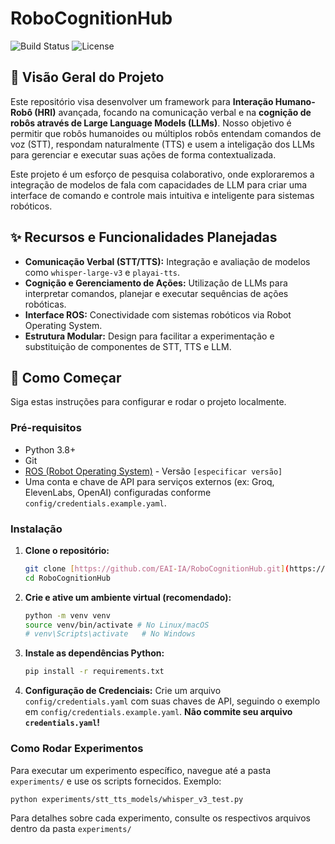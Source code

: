 # RoboCognitionHub

![Build Status](https://img.shields.io/badge/status-WIP-orange.svg) 
![License](https://img.shields.io/badge/license-MIT-blue.svg)

## 🚀 Visão Geral do Projeto

Este repositório visa desenvolver um framework para **Interação Humano-Robô (HRI)** avançada, focando na comunicação verbal e na **cognição de robôs através de Large Language Models (LLMs)**. Nosso objetivo é permitir que robôs humanoides ou múltiplos robôs entendam comandos de voz (STT), respondam naturalmente (TTS) e usem a inteligação dos LLMs para gerenciar e executar suas ações de forma contextualizada.

Este projeto é um esforço de pesquisa colaborativo, onde exploraremos a integração de modelos de fala com capacidades de LLM para criar uma interface de comando e controle mais intuitiva e inteligente para sistemas robóticos.

## ✨ Recursos e Funcionalidades Planejadas

- **Comunicação Verbal (STT/TTS):** Integração e avaliação de modelos como `whisper-large-v3` e `playai-tts`.
- **Cognição e Gerenciamento de Ações:** Utilização de LLMs para interpretar comandos, planejar e executar sequências de ações robóticas.
- **Interface ROS:** Conectividade com sistemas robóticos via Robot Operating System.
- **Estrutura Modular:** Design para facilitar a experimentação e substituição de componentes de STT, TTS e LLM.

## 🏁 Como Começar

Siga estas instruções para configurar e rodar o projeto localmente.

### Pré-requisitos

* Python 3.8+
* Git
* [ROS (Robot Operating System)](http://wiki.ros.org/ROS/Installation) - Versão `[especificar versão]`
* Uma conta e chave de API para serviços externos (ex: Groq, ElevenLabs, OpenAI) configuradas conforme `config/credentials.example.yaml`.

### Instalação

1.  **Clone o repositório:**
    ```bash
    git clone [https://github.com/EAI-IA/RoboCognitionHub.git](https://github.com/EAI-IA/RoboCognitionHub.git)
    cd RoboCognitionHub
    ```
2.  **Crie e ative um ambiente virtual (recomendado):**
    ```bash
    python -m venv venv
    source venv/bin/activate # No Linux/macOS
    # venv\Scripts\activate   # No Windows
    ```
3.  **Instale as dependências Python:**
    ```bash
    pip install -r requirements.txt
    ```
4.  **Configuração de Credenciais:**
    Crie um arquivo `config/credentials.yaml` com suas chaves de API, seguindo o exemplo em `config/credentials.example.yaml`. **Não commite seu arquivo `credentials.yaml`!**

### Como Rodar Experimentos

Para executar um experimento específico, navegue até a pasta `experiments/` e use os scripts fornecidos. Exemplo:

```bash
python experiments/stt_tts_models/whisper_v3_test.py
```

Para detalhes sobre cada experimento, consulte os respectivos arquivos dentro da pasta `experiments/`